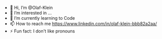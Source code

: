 - 👋 Hi, I’m @Olaf-Klein
- 👀 I’m interested in ...
- 🌱 I’m currently learning to Code
- 📫 How to reach me https://www.linkedin.com/in/olaf-klein-bbb82a2aa/
- ⚡ Fun fact: I don't like pronouns
